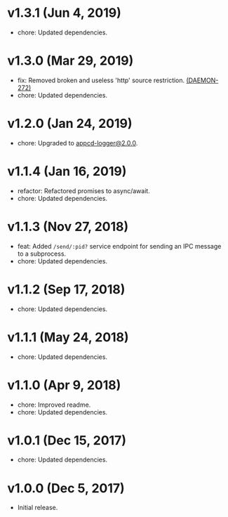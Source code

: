 # v1.3.1 (Jun 4, 2019)

 * chore: Updated dependencies.

# v1.3.0 (Mar 29, 2019)

 * fix: Removed broken and useless 'http' source restriction.
   [(DAEMON-272)](https://jira.appcelerator.org/browse/DAEMON-272)
 * chore: Updated dependencies.

# v1.2.0 (Jan 24, 2019)

 * chore: Upgraded to appcd-logger@2.0.0.

# v1.1.4 (Jan 16, 2019)

 * refactor: Refactored promises to async/await.
 * chore: Updated dependencies.

# v1.1.3 (Nov 27, 2018)

 * feat: Added `/send/:pid?` service endpoint for sending an IPC message to a subprocess.
 * chore: Updated dependencies.

# v1.1.2 (Sep 17, 2018)

 * chore: Updated dependencies.

# v1.1.1 (May 24, 2018)

 * chore: Updated dependencies.

# v1.1.0 (Apr 9, 2018)

 * chore: Improved readme.
 * chore: Updated dependencies.

# v1.0.1 (Dec 15, 2017)

 * chore: Updated dependencies.

# v1.0.0 (Dec 5, 2017)

 - Initial release.
